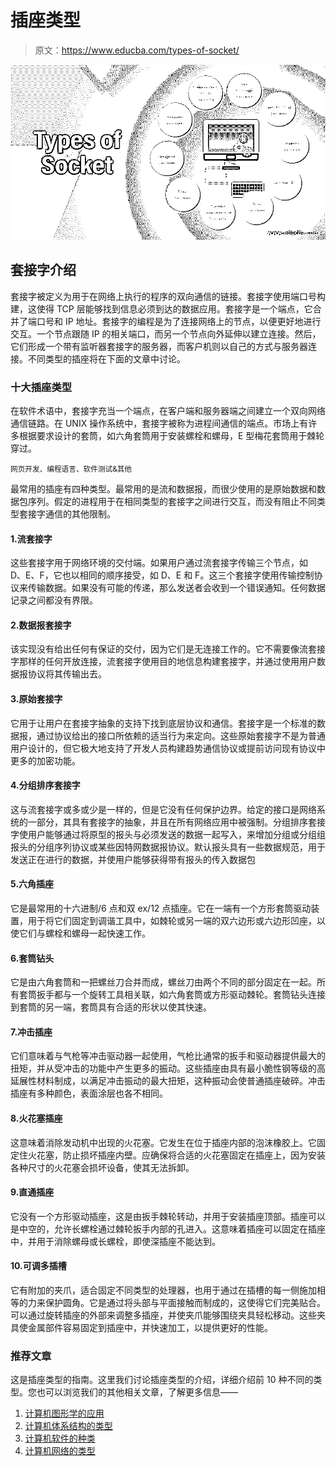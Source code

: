 # 插座类型

> 原文：<https://www.educba.com/types-of-socket/>

![Types of Socket](img/7447d263ab507b4b911bc5e13608b292.png)



## 套接字介绍

套接字被定义为用于在网络上执行的程序的双向通信的链接。套接字使用端口号构建，这使得 TCP 层能够找到信息必须到达的数据应用。套接字是一个端点，它合并了端口号和 IP 地址。套接字的编程是为了连接网络上的节点，以便更好地进行交互。一个节点跟随 IP 的相关端口，而另一个节点向外延伸以建立连接。然后，它们形成一个带有监听器套接字的服务器，而客户机则以自己的方式与服务器连接。不同类型的插座将在下面的文章中讨论。

### 十大插座类型

在软件术语中，套接字充当一个端点，在客户端和服务器端之间建立一个双向网络通信链路。在 UNIX 操作系统中，套接字被称为进程间通信的端点。市场上有许多根据要求设计的套筒，如六角套筒用于安装螺栓和螺母，E 型梅花套筒用于棘轮穿过。

<small>网页开发、编程语言、软件测试&其他</small>

最常用的插座有四种类型。最常用的是流和数据报，而很少使用的是原始数据和数据包序列。假定的进程用于在相同类型的套接字之间进行交互，而没有阻止不同类型套接字通信的其他限制。

#### 1.流套接字

这些套接字用于网络环境的交付端。如果用户通过流套接字传输三个节点，如 D、E、F，它也以相同的顺序接受，如 D、E 和 F。这三个套接字使用传输控制协议来传输数据。如果没有可能的传递，那么发送者会收到一个错误通知。任何数据记录之间都没有界限。

#### 2.数据报套接字

该实现没有给出任何有保证的交付，因为它们是无连接工作的。它不需要像流套接字那样的任何开放连接，流套接字使用目的地信息构建套接字，并通过使用用户数据报协议将其传输出去。

#### 3.原始套接字

它用于让用户在套接字抽象的支持下找到底层协议和通信。套接字是一个标准的数据报，通过协议给出的接口所依赖的适当行为来定向。这些原始套接字不是为普通用户设计的，但它极大地支持了开发人员构建趋势通信协议或提前访问现有协议中更多的加密功能。

#### 4.分组排序套接字

这与流套接字或多或少是一样的，但是它没有任何保护边界。给定的接口是网络系统的一部分，其具有套接字的抽象，并且在所有网络应用中被强制。分组排序套接字使用户能够通过将原型的报头与必须发送的数据一起写入，来增加分组或分组组报头的分组序列协议或某些因特网数据报协议。默认报头具有一些数据规范，用于发送正在进行的数据，并使用户能够获得带有报头的传入数据包

#### 5.六角插座

它是最常用的十六进制/6 点和双 ex/12 点插座。它在一端有一个方形套筒驱动装置，用于将它们固定到调谐工具中，如棘轮或另一端的双六边形或六边形凹座，以使它们与螺栓和螺母一起快速工作。

#### 6.套筒钻头

它是由六角套筒和一把螺丝刀合并而成，螺丝刀由两个不同的部分固定在一起。所有套筒扳手都与一个旋转工具相关联，如六角套筒或方形驱动棘轮。套筒钻头连接到套筒的另一端，套筒具有合适的形状以使其快速。

#### 7.冲击插座

它们意味着与气枪等冲击驱动器一起使用，气枪比通常的扳手和驱动器提供最大的扭矩，并从受冲击的功能中产生更多的振动。这些插座由具有最小脆性钢等级的高延展性材料制成，以满足冲击振动的最大扭矩，这种振动会使普通插座破碎。冲击插座有多种颜色，表面涂层也各不相同。

#### 8.火花塞插座

这意味着消除发动机中出现的火花塞。它发生在位于插座内部的泡沫橡胶上。它固定住火花塞，防止损坏插座内壁。应确保将合适的火花塞固定在插座上，因为安装各种尺寸的火花塞会损坏设备，使其无法拆卸。

#### 9.直通插座

它没有一个方形驱动插座，这是由扳手棘轮转动，并用于安装插座顶部。插座可以是中空的，允许长螺栓通过棘轮扳手内部的孔进入。这意味着插座可以固定在插座中，并用于消除螺母或长螺栓，即使深插座不能达到。

#### 10.可调多插槽

它有附加的夹爪，适合固定不同类型的处理器，也用于通过在插槽的每一侧施加相等的力来保护圆角。它是通过将头部与平面接触而制成的，这使得它们完美贴合。可以通过旋转插座的外部来调整多插座，并使夹爪能够围绕夹具轻松移动。这些夹具使金属部件容易固定到插座中，并快速加工，以提供更好的性能。

### 推荐文章

这是插座类型的指南。这里我们讨论插座类型的介绍，详细介绍前 10 种不同的类型。您也可以浏览我们的其他相关文章，了解更多信息——

1.  [计算机图形学的应用](https://www.educba.com/application-of-computer-graphics/?source=leftnav)
2.  [计算机体系结构的类型](https://www.educba.com/types-of-computer-architecture/?source=leftnav)
3.  [计算机软件的种类](https://www.educba.com/types-of-computer-software/?source=leftnav)
4.  [计算机网络的类型](https://www.educba.com/types-of-computer-network/?source=leftnav)





